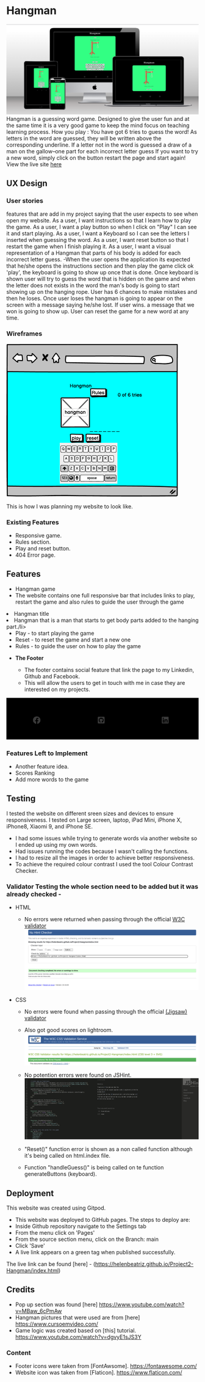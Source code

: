 # Hangman

![Mockup](assets/images/mockup.png)
Hangman is a guessing word game. Designed to give the user  fun and at the same time it is a very good game to keep the mind focus on teaching learning process.
How you play : 
 You have got 6 tries to guess the word! 
As letters in the word are guessed, they will be written above the corresponding underline.
 If a letter not in the word is guessed a draw of a man on the gallow–one part for each incorrect letter guess
If you want to try a new word, simply click on the button restart the page and start
again!
View the live site [here](https://helenbeatriz.github.io/Project2-Hangman/index.html)

## UX Design
### User stories 
features that are add in my project saying that the user expects to see when open my website. 
As a user, I want instructions so that I learn how to play the game.
As a user, I want a play button so when I click on "Play" I can see it and start playing. 
As a user, I want a Keyboard so I can see the letters I inserted when guessing the word.
As a user, I want reset button so that I restart the game when I finish playing it. 
As a user, I want a visual representation of a Hangman that parts of his body is added for each incorrect letter guess.
-When the user opens the application its expected that he/she opens the instructions section and then play the game click ok 'play', the keyboard is going to show up once that is done.
Once keyboard is shown user will try to guess the word that is hidden on the game and when the letter does not exists in the word the man's body is going to start showing up on the hanging rope.
User has 6 chances to make mistakes and then he loses. 
Once user loses the hangman is going to appear on the screen with a message saying he/she lost.
If user wins. a message that we won is going to show up.
User can reset the game for a new word at any time.

### Wireframes
![Game](/assets/images/hangamanwire.png)

This is how I was planning my website to look like. 
<br>

### Existing Features

* Responsive game.  
* Rules section.
* Play and reset button.
* 404 Error page.

## Features 

- Hangman game 
- The website contains one full responsive bar that includes links  to play, restart the game and also rules to guide the user through the game
<li>Hangman title </li>
<li>Hangman that is a man that starts to  get  body parts added to the hanging part./li>
<ul>
<li>Play  - to start playing the game</li>
<li>Reset - to reset the game and start a new one </li>
<li>Rules - to guide the user on how to play the game</li>
</ul>
 


- __The Footer__ 

  - The footer contains social feature that link the page to my Linkedin, Github and Facebook.
  - This will allow the users to get in touch with me in case they are interested on my projects.

![Footer](assets/images/footer.png) 


### Features Left to Implement

- Another feature idea.
- Scores Ranking 
- Add more words to the game

## Testing 

I tested the website on different sreen sizes and devices to ensure responsiveness. I tested on Large screen, laptop, iPad Mini, iPhone X, iPhone8, Xiaomi 9, and iPhone SE.

- I had some issues while trying to generate words via another website so I ended up using my own words.
- Had issues running the codes because I wasn't calling the functions.
- I had to resize all the images in order to achieve better responsiveness.
- To achieve the required colour contrast I used the tool Colour Contrast Checker.

### Validator Testing the whole section need to be added but it was already checked -  

- HTML
  - No errors were returned when passing through the official [W3C validator](https://validator.w3.org/nu/?doc=https%3A%2F%2Fhelenbeatriz.github.io%2FCookingacademy-P1%2F) 
  ![HTML-Validator](assets/images/htmlvalidator.png)
  
- CSS
  - No errors were found when passing through the official [(Jigsaw) validator](https://jigsaw.w3.org/css-validator/validator?uri=https%3A%2F%2Fhelenbeatriz.github.io%2FCookingacademy-P1%2F&profile=css3svg&usermedium=all&warning=1&vextwarning=&lang=en)
  - Also got good scores on lightroom. 
  ![CSS-validator](assets/images/cssvalidator.png)

  -  No potention errors were found on JSHint. ![JSHint](assets/images/jshint.png)
  - "Reset()" function error is shown as a non called function although it's being called on html.index file.
  - Function "handleGuess()" is being called on te function generateButtons (keyboard).
  
## Deployment

This website was created using Gitpod.

  - This website was deployed to GitHub pages. The steps to deploy are: 
  - Inside Github repository navigate to the Settings tab 
  - From the menu click on 'Pages'
  - From the source section menu, click on the Branch: main
  - Click 'Save'
  - A live link appears on a green tag when published successfully. 

The live link can be found [here] - (https://helenbeatriz.github.io/Project2-Hangman/index.html)


## Credits 

- Pop up section was found [here] https://www.youtube.com/watch?v=MBaw_6cPmAw
- Hangman pictures  that were used are from [here] https://www.cursoemvideo.com/
- Game logic was created based on [this] tutorial. https://www.youtube.com/watch?v=dgvyE1sJS3Y

### Content 

- Footer icons were taken from [FontAwsome]. https://fontawesome.com/
- Website icon was taken from [Flaticon]. https://www.flaticon.com/
